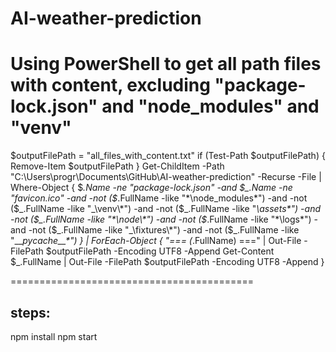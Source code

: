 # AI-weather-prediction

# Using PowerShell to get all path files with content, excluding "package-lock.json" and "node_modules" and "venv"

$outputFilePath = "all_files_with_content.txt"
if (Test-Path $outputFilePath) {
    Remove-Item $outputFilePath
}
Get-ChildItem -Path "C:\Users\progr\Documents\GitHub\AI-weather-prediction" -Recurse -File |
Where-Object {
    $_.Name -ne "package-lock.json" -and
    $_.Name -ne "favicon.ico" -and
    -not ($_.FullName -like "\*\node_modules\*") -and
-not ($_.FullName -like "_\venv\*") -and
-not ($\_.FullName -like "_\assets\*") -and
-not ($_.FullName -like "*\node\*") -and
    -not ($_.FullName -like "\*\logs\*") -and
-not ($_.FullName -like "_\fixtures\*") -and
-not ($\_.FullName -like "_\__pycache\_\_\*")
} | ForEach-Object {
"=== $($_.FullName) ===" | Out-File -FilePath $outputFilePath -Encoding UTF8 -Append
Get-Content $\_.FullName | Out-File -FilePath $outputFilePath -Encoding UTF8 -Append
}

==========================================

## steps:

npm install
npm start
